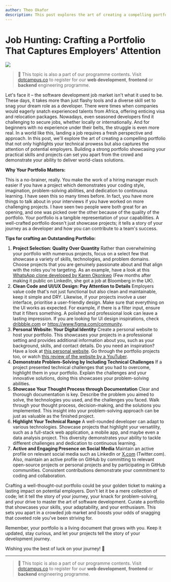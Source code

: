 ```yaml
---
author: Theo Okafor
description: This post explores the art of creating a compelling portfolio that not only highlights your technical prowess but also captures the attention of potential employers.
---
```


# Job Hunting: Crafting a Portfolio That Captures Employers' Attention

![](https://images.unsplash.com/photo-1529400971008-f566de0e6dfc?ixlib=rb-4.0.3&q=85&fm=jpg&crop=entropy&cs=srgb&w=3600)

> 📢 This topic is also a part of our programme contents. Visit [dotcampus.co](http://dotcampus.co) to register for our **web development**, **frontend** or **backend** engineering programme.

Let's face it – the software development job market isn't what it used to be. These days, it takes more than just flashy tools and a diverse skill set to snag your dream role as a developer. There were times when companies would eagerly snatch experienced talents from Africa, offering enticing visa and relocation packages. Nowadays, even seasoned developers find it challenging to secure jobs, whether locally or internationally. And for beginners with no experience under their belts, the struggle is even more real. In a world like this, landing a job requires a fresh perspective and approach. In this post, we'll explore the art of creating a compelling portfolio that not only highlights your technical prowess but also captures the attention of potential employers. Building a strong portfolio showcasing your practical skills and projects can set you apart from the crowd and demonstrate your ability to deliver world-class solutions.

**Why Your Portfolio Matters:**

This is a no-brainer, really. You make the work of a hiring manager much easier if you have a project which demonstrates your coding style, imagination, problem-solving abilities, and dedication to continuous learning. I have seen this so many times before. In fact, you have more things to talk about in your interviews if you have worked on more challenging projects. I have seen two people were both great for an opening, and one was picked over the other because of the quality of the portfolio. Your portfolio is a tangible representation of your capabilities. A well-crafted portfolio doesn't just showcase projects; it tells a story of your journey as a developer and how you can contribute to a team's success.

**Tips for crafting an Outstanding Portfolio:**

1. **Project Selection: Quality Over Quantity**
   Rather than overwhelming your portfolio with numerous projects, focus on a select few that showcase a variety of skills, technologies, and problem domains. Choose projects that you are genuinely passionate about and that align with the roles you're targeting. As an example, have a look at this [WhatsApp clone developed by Karen Okonkwo](https://whatsapp-clone-web.netlify.app/) (Few months after making it public on LinkedIn, she got a job at Bloomberg in the UK).
2. **Clean Code and UI/UX Design: Pay Attention to Details**
   Employers value code that's not just functional but also clean and maintainable, keep it simple and DRY. Likewise, if your projects involve a user interface, prioritise a user-friendly design. Make sure that everything on the UI works as expected. For example, if there is a filter input, ensure that it filters something. A polished and professional look can leave a lasting impression.
   If you are looking for UI design inspirations, check [dribbble.com](http://dribbble.com) or https://www.figma.com/community.
3. **Personal Website: Your Digital Identity**
   Create a personal website to host your portfolio. This showcases your projects in a professional setting and provides additional information about you, such as your background, skills, and contact details. Do you need an inspiration? Have a look at [this personal website](https://stefantopalovicdev.vercel.app/). Go through the portfolio projects too, or watch [this review of the website by a YouTuber](https://www.youtube.com/watch?v=VjiWpGR82t0).
4. **Demonstrate Problem-Solving by Including Technical Challenges**
   If a project presented technical challenges that you had to overcome, highlight them in your portfolio. Explain the challenges and your innovative solutions, doing this showcases your problem-solving abilities.
5. **Showcase Your Thought Process through Documentation**
   Clear and thorough documentation is key. Describe the problem you aimed to solve, the technologies you used, and the challenges you faced. Walk through your thought process, decision-making, and the solutions you implemented. This insight into your problem-solving approach can be just as valuable as the finished project.
6. **Highlight Your Technical Range**
   A well-rounded developer can adapt to various technologies. Showcase projects that highlight your versatility, such as a full-stack web application, a mobile app, and maybe even a data analysis project. This diversity demonstrates your ability to tackle different challenges and dedication to continuous learning.
7. **Active and Engaging Presence on Social Media**
   Maintain an active profile on relevant social media such as LinkedIn or [X.com](http://X.com) (Twitter.com). Also, maintain an active profile on GitHub by committing to relevant open-source projects or personal projects and by participating in GitHub communities. Consistent contributions demonstrate your commitment to coding and collaboration.

Crafting a well-thought-out portfolio could be your golden ticket to making a lasting impact on potential employers. Don't let it be a mere collection of code; let it tell the story of your journey, your knack for problem-solving, and your drive to master the art of software development. Curate a portfolio that showcases your skills, your adaptability, and your enthusiasm. This sets you apart in a crowded job market and boosts your odds of snagging that coveted role you've been striving for.

Remember, your portfolio is a living document that grows with you. Keep it updated, stay curious, and let your projects tell the story of your development journey.

Wishing you the best of luck on your journey! 🎉

---
> 📢 This topic is also a part of our programme contents. Visit [dotcampus.co](http://dotcampus.co) to register for our **web development**, **frontend** or **backend** engineering programme.